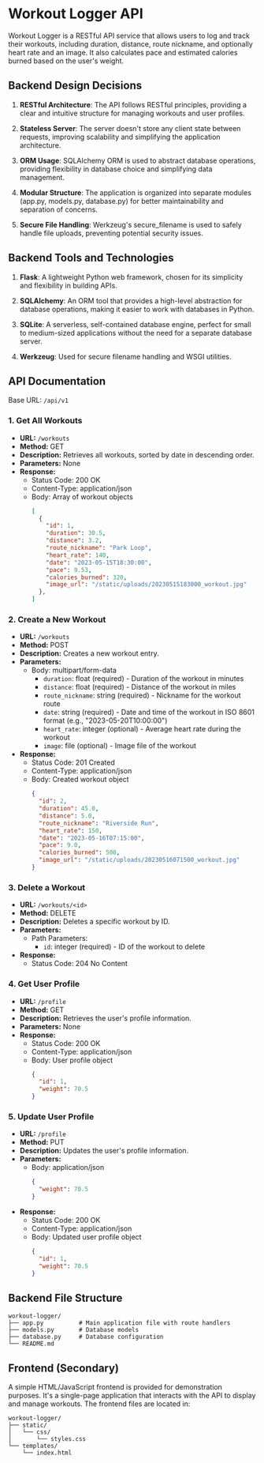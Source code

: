 # Workout Logger API

Workout Logger is a RESTful API service that allows users to log and track their workouts, including duration, distance, route nickname, and optionally heart rate and an image. It also calculates pace and estimated calories burned based on the user's weight.

## Backend Design Decisions

1. **RESTful Architecture**: The API follows RESTful principles, providing a clear and intuitive structure for managing workouts and user profiles.

2. **Stateless Server**: The server doesn't store any client state between requests, improving scalability and simplifying the application architecture.

3. **ORM Usage**: SQLAlchemy ORM is used to abstract database operations, providing flexibility in database choice and simplifying data management.

4. **Modular Structure**: The application is organized into separate modules (app.py, models.py, database.py) for better maintainability and separation of concerns.

5. **Secure File Handling**: Werkzeug's secure_filename is used to safely handle file uploads, preventing potential security issues.

## Backend Tools and Technologies

1. **Flask**: A lightweight Python web framework, chosen for its simplicity and flexibility in building APIs.

2. **SQLAlchemy**: An ORM tool that provides a high-level abstraction for database operations, making it easier to work with databases in Python.

3. **SQLite**: A serverless, self-contained database engine, perfect for small to medium-sized applications without the need for a separate database server.

4. **Werkzeug**: Used for secure filename handling and WSGI utilities.

## API Documentation

Base URL: `/api/v1`

### 1. Get All Workouts

- **URL:** `/workouts`
- **Method:** GET
- **Description:** Retrieves all workouts, sorted by date in descending order.
- **Parameters:** None
- **Response:**
  - Status Code: 200 OK
  - Content-Type: application/json
  - Body: Array of workout objects
    ```json
    [
      {
        "id": 1,
        "duration": 30.5,
        "distance": 3.2,
        "route_nickname": "Park Loop",
        "heart_rate": 140,
        "date": "2023-05-15T18:30:00",
        "pace": 9.53,
        "calories_burned": 320,
        "image_url": "/static/uploads/20230515183000_workout.jpg"
      },
    ]
    ```

### 2. Create a New Workout

- **URL:** `/workouts`
- **Method:** POST
- **Description:** Creates a new workout entry.
- **Parameters:**
  - Body: multipart/form-data
    - `duration`: float (required) - Duration of the workout in minutes
    - `distance`: float (required) - Distance of the workout in miles
    - `route_nickname`: string (required) - Nickname for the workout route
    - `date`: string (required) - Date and time of the workout in ISO 8601 format (e.g., "2023-05-20T10:00:00")
    - `heart_rate`: integer (optional) - Average heart rate during the workout
    - `image`: file (optional) - Image file of the workout
- **Response:**
  - Status Code: 201 Created
  - Content-Type: application/json
  - Body: Created workout object
    ```json
    {
      "id": 2,
      "duration": 45.0,
      "distance": 5.0,
      "route_nickname": "Riverside Run",
      "heart_rate": 150,
      "date": "2023-05-16T07:15:00",
      "pace": 9.0,
      "calories_burned": 500,
      "image_url": "/static/uploads/20230516071500_workout.jpg"
    }
    ```

### 3. Delete a Workout

- **URL:** `/workouts/<id>`
- **Method:** DELETE
- **Description:** Deletes a specific workout by ID.
- **Parameters:**
  - Path Parameters:
    - `id`: integer (required) - ID of the workout to delete
- **Response:**
  - Status Code: 204 No Content

### 4. Get User Profile

- **URL:** `/profile`
- **Method:** GET
- **Description:** Retrieves the user's profile information.
- **Parameters:** None
- **Response:**
  - Status Code: 200 OK
  - Content-Type: application/json
  - Body: User profile object
    ```json
    {
      "id": 1,
      "weight": 70.5
    }
    ```

### 5. Update User Profile

- **URL:** `/profile`
- **Method:** PUT
- **Description:** Updates the user's profile information.
- **Parameters:**
  - Body: application/json
    ```json
    {
      "weight": 70.5
    }
    ```
- **Response:**
  - Status Code: 200 OK
  - Content-Type: application/json
  - Body: Updated user profile object
    ```json
    {
      "id": 1,
      "weight": 70.5
    }
    ```

## Backend File Structure

```
workout-logger/
├── app.py          # Main application file with route handlers
├── models.py       # Database models
├── database.py     # Database configuration
└── README.md
```

## Frontend (Secondary)

A simple HTML/JavaScript frontend is provided for demonstration purposes. It's a single-page application that interacts with the API to display and manage workouts. The frontend files are located in:

```
workout-logger/
├── static/
│   └── css/
│       └── styles.css
└── templates/
    └── index.html
```

